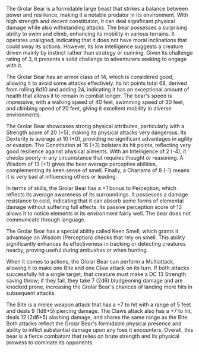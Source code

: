 The Grolar Bear is a formidable large beast that strikes a balance between power and resilience, making it a notable predator in its environment. With high strength and decent constitution, it can deal significant physical damage while also withstanding attacks. The bear possesses a surprising ability to swim and climb, enhancing its mobility in various terrains. It operates unaligned, indicating that it does not have moral inclinations that could sway its actions. However, its low intelligence suggests a creature driven mainly by instinct rather than strategy or cunning. Given its challenge rating of 3, it presents a solid challenge to adventurers seeking to engage with it.

The Grolar Bear has an armor class of 14, which is considered good, allowing it to avoid some attacks effectively. Its hit points total 68, derived from rolling 8d10 and adding 24, indicating it has an exceptional amount of health that allows it to remain in combat longer. The bear's speed is impressive, with a walking speed of 40 feet, swimming speed of 30 feet, and climbing speed of 20 feet, giving it excellent mobility in diverse environments. 

The Grolar Bear showcases strong physical attributes, particularly with a Strength score of 20 (+5), making its physical attacks very dangerous. Its Dexterity is average at 10 (+0), providing no significant advantages in agility or evasion. The Constitution at 16 (+3) bolsters its hit points, reflecting very good resilience against physical ailments. With an Intelligence of 2 (-4), it checks poorly in any circumstance that requires thought or reasoning. A Wisdom of 13 (+1) gives the bear average perceptive abilities, complementing its keen sense of smell. Finally, a Charisma of 8 (-1) means it is very bad at influencing others or leading.

In terms of skills, the Grolar Bear has a +1 bonus to Perception, which reflects its average awareness of its surroundings. It possesses a damage resistance to cold, indicating that it can absorb some forms of elemental damage without suffering full effects. Its passive perception score of 13 allows it to notice elements in its environment fairly well. The bear does not communicate through language.

The Grolar Bear has a special ability called Keen Smell, which grants it advantage on Wisdom (Perception) checks that rely on smell. This ability significantly enhances its effectiveness in tracking or detecting creatures nearby, proving useful during ambushes or when hunting.

When it comes to actions, the Grolar Bear can perform a Multiattack, allowing it to make one Bite and one Claw attack on its turn. If both attacks successfully hit a single target, that creature must make a DC 13 Strength saving throw; if they fail, they take 7 (2d6) bludgeoning damage and are knocked prone, increasing the Grolar Bear's chances of landing more hits in subsequent attacks.

The Bite is a melee weapon attack that has a +7 to hit with a range of 5 feet and deals 9 (1d8+5) piercing damage. The Claws attack also has a +7 to hit, deals 12 (2d6+5) slashing damage, and shares the same range as the Bite. Both attacks reflect the Grolar Bear's formidable physical presence and ability to inflict substantial damage upon any foes it encounters. Overall, this bear is a fierce combatant that relies on brute strength and its physical prowess to dominate its opponents.